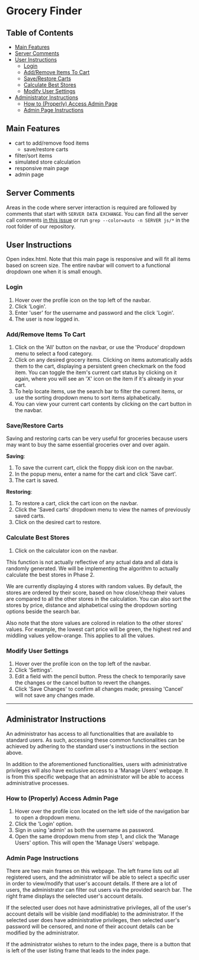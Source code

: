 # Grocery Finder

## Table of Contents

  * [Main Features](#main-features)
  * [Server Comments](#server-comments)
  * [User Instructions](#user-instructions)
     * [Login](#login)
     * [Add/Remove Items To Cart](#addremove-items-to-cart)
     * [Save/Restore Carts](#saverestore-carts)
     * [Calculate Best Stores](#calculate-best-stores)
     * [Modify User Settings](#modify-user-settings)
  * [Administrator Instructions](#administrator-instructions)
     * [How to (Properly) Access Admin Page](#how-to-properly-access-admin-page)
     * [Admin Page Instructions](#admin-page-instructions)

## Main Features
- cart to add/remove food items
  - save/restore carts
- filter/sort items
- simulated store calculation
- responsive main page
- admin page

## Server Comments 
Areas in the code where server interaction is required are followed by comments
that start with `SERVER DATA EXCHANGE`. You can find all the server call
comments [in this issue](https://github.com/csc309-winter-2019/team44/issues/14) or 
run `grep --color=auto -n SERVER js/*` in the root folder of our repository.

## User Instructions
Open index.html. Note that this main page is responsive and will fit all items
based on screen size. The entire navbar will convert to a functional dropdown
one when it is small enough.

### Login
1. Hover over the profile icon on the top left of the navbar.
2. Click 'Login'.
3. Enter 'user' for the username and password and the click 'Login'.
4. The user is now logged in.

### Add/Remove Items To Cart
1. Click on the 'All' button on the navbar, or use the 'Produce' dropdown menu
   to select a food category.
2. Click on any desired grocery items. Clicking on items automatically adds
   them to the cart, displaying a persistent green checkmark on the food item.
   You can toggle the item's current cart status by clicking on it again, where
   you will see an 'X' icon on the item if it's already in your cart.
3. To help locate items, use the search bar to filter the current items, or use
   the sorting dropdown menu to sort items alphabetically.
4. You can view your current cart contents by clicking on the cart button in
   the navbar.

### Save/Restore Carts
Saving and restoring carts can be very useful for groceries because users may
want to buy the same essential groceries over and over again.

**Saving**:
1. To save the current cart, click the floppy disk icon on the navbar.
2. In the popup menu, enter a name for the cart and click 'Save cart'.
3. The cart is saved.

**Restoring**:
1. To restore a cart, click the cart icon on the navbar.
2. Click the 'Saved carts' dropdown menu to view the names of previously saved
   carts.
3. Click on the desired cart to restore.

### Calculate Best Stores
1. Click on the calculator icon on the navbar.

This function is not actually reflective of any actual data and all data is
randomly generated. We will be implementing the algorithm to actually calculate
the best stores in Phase 2. 

We are currently displaying 4 stores with random values. By default, the stores
are ordered by their score, based on how close/cheap their values are compared
to all the other stores in the calculation. You can also sort the stores by
price, distance and alphabetical using the dropdown sorting options beside the
search bar. 

Also note that the store values are colored in relation to the other stores'
values. For example, the lowest cart price will be green, the highest red and
middling values yellow-orange. This applies to all the values.

### Modify User Settings
1. Hover over the profile icon on the top left of the navbar.
2. Click 'Settings'.
3. Edit a field with the pencil button. Press the check to temporarily save the
   changes or the cancel button to revert the changes.
4. Click 'Save Changes' to confirm all changes made; pressing 'Cancel' will not
   save any changes made.

---

## Administrator Instructions
An administrator has access to all functionalities that are available to
standard users. As such, accessing these common functionalities can be achieved
by adhering to the standard user's instructions in the section above.

In addition to the aforementioned functionalities, users with administrative
privileges will also have exclusive access to a 'Manage Users' webpage. It is
from this specific webpage that an administrator will be able to access
administrative processes.

### How to (Properly) Access Admin Page
1.  Hover over the profile icon located on the left side of the navigation bar
    to open a dropdown menu.
2.  Click the 'Login' option.
3.  Sign in using 'admin' as both the username as password.
4.  Open the same dropdown menu from step 1, and click the 'Manage Users'
    option. This will open the 'Manage Users' webpage.

### Admin Page Instructions 
There are two main frames on this webpage. The left frame lists out all
registered users, and the administrator will be able to select a specific user
in order to view/modify that user's account details. If there are a lot of
users, the administrator can filter out users via the provided search bar. The
right frame displays the selected user's account details. 

If the selected user does not have administrative privileges, all of the user's
account details will be visible (and modifiable) to the administrator. If the
selected user does have administrative privileges, then selected user's
password will be censored, and none of their account details can be modified by
the administrator.

If the administrator wishes to return to the index page, there is a button that
is left of the user listing frame that leads to the index page.
